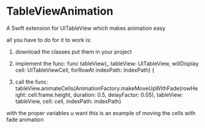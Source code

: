 # TableViewAnimation
A Swift extension for UITableView which makes animation easy


all you have to do for it to work is:

1. download the classes put them in your project

2. implement the func:
    func tableView(_ tableView: UITableView, willDisplay cell: UITableViewCell, forRowAt indexPath: IndexPath) {

3. call the func:
 tableView.animateCells(AnimationFactory.makeMoveUpWithFade(rowHeight: cell.frame.height, duration: 0.5, delayFactor: 0.05), tableView: tableView, cell: cell, indexPath: indexPath)
 
 with the proper variables u want this is an example of moving the cells with fade animation
